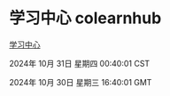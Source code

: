 # 学习中心 colearnhub
[学习中心](http://219.139.197.74:56308/colearnhub/)

2024年 10月 31日 星期四 00:40:01 CST

2024年 10月 30日 星期三 16:40:01 GMT
